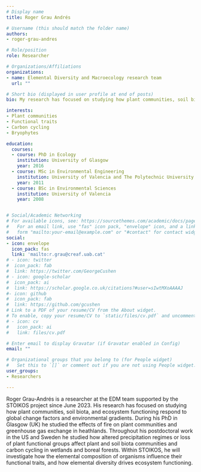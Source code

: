 ```yaml
---
# Display name
title: Roger Grau Andrés

# Username (this should match the folder name)
authors:
- roger-grau-andres

# Role/position
role: Researcher

# Organizations/Affiliations
organizations:
- name: Elemental Diversity and Macroecology research team
  url: ""

# Short bio (displayed in user profile at end of posts)
bio: My research has focused on studying how plant communities, soil biota, and ecosystem functioning respond to global change factors and environmental gradients. During my PhD in Glasgow (UK) I studied the effects of fire on plant communities and greenhouse gas exchange in heathlands. Throughout my postdoctoral work in the US and Sweden I studied how altered precipitation regimes or loss of plant functional groups affect plant and soil biota communities and carbon cycling in wetlands and boreal forests. In the STOIKOS project we will investigate how the elemental composition of organisms influence their functional traits, and how elemental diversity drives ecosystem functioning. My main tasks will be to carry out sampling of vegetation and soil biota in Catalonia and throughout Europe, and to carry out laboratory experiments.  

interests:
- Plant communities
- Functional traits
- Carbon cycling
- Bryophytes

education:
  courses:
  - course: PhD in Ecology
    institution: University of Glasgow
    year: 2016
  - course: MSc in Environmental Engineering
    institution: University of Valencia and The Polytechnic University of Valencia
    year: 2011
  - course: BSc in Environmental Sciences
    institution: University of Valencia
    year: 2008


# Social/Academic Networking
# For available icons, see: https://sourcethemes.com/academic/docs/page-builder/#icons
#   For an email link, use "fas" icon pack, "envelope" icon, and a link in the
#   form "mailto:your-email@example.com" or "#contact" for contact widget.
social:
- icon: envelope
  icon_pack: fas
  link: 'mailto:r.grau@creaf.uab.cat'
# - icon: twitter
#  icon_pack: fab
#  link: https://twitter.com/GeorgeCushen
# - icon: google-scholar
#  icon_pack: ai
#  link: https://scholar.google.co.uk/citations?#user=sIwtMXoAAAAJ
#- icon: github
#  icon_pack: fab
#  link: https://github.com/gcushen
# Link to a PDF of your resume/CV from the About widget.
# To enable, copy your resume/CV to `static/files/cv.pdf` and uncomment the lines below.
# - icon: cv
#   icon_pack: ai
#   link: files/cv.pdf

# Enter email to display Gravatar (if Gravatar enabled in Config)
email: ""

# Organizational groups that you belong to (for People widget)
#   Set this to `[]` or comment out if you are not using People widget.
user_groups:
- Researchers

---
```


Roger Grau-Andrés is a researcher at the EDM team supported by the STOIKOS project since June 2023. His research has focused on studying how plant communities, soil biota, and ecosystem functioning respond to global change factors and environmental gradients. During his PhD in Glasgow (UK) he studied the effects of fire on plant communities and greenhouse gas exchange in heathlands. Throughout his postdoctoral work in the US and Sweden he studied how altered precipitation regimes or loss of plant functional groups affect plant and soil biota communities and carbon cycling in wetlands and boreal forests. Within STOIKOS, he will investigate how the elemental composition of organisms influence their functional traits, and how elemental diversity drives ecosystem functioning. 

